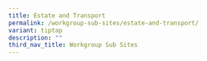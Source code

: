 ```yaml
---
title: Estate and Transport
permalink: /workgroup-sub-sites/estate-and-transport/
variant: tiptap
description: ""
third_nav_title: Workgroup Sub Sites
---
```

<p></p>